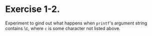 # Exercise 1-2. #

Experiment to gind out what happens when `printf`'s argument string contains \c, where `c` is some character not listed above.